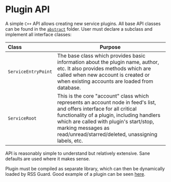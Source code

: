 Plugin API
==========
A simple `C++` API allows creating new service plugins. All base API classes can be found in the [`abstract`](https://github.com/martinrotter/rssguard/tree/master/src/librssguard/services/abstract) folder. User must declare a subclass and implement all interface classes:

| Class                 | Purpose   |
| :---                  | ---       |
| `ServiceEntryPoint`   | The base class which provides basic information about the plugin name, author, etc. It also provides methods which are called when new account is created or when existing accounts are loaded from database. |
| `ServiceRoot`         | This is the core "account" class which represents an account node in feed's list, and offers interface for all critical functionality of a plugin, including handlers which are called with plugin's start/stop, marking messages as read/unread/starred/deleted, unassigning labels, etc. |

API is reasonably simple to understand but relatively extensive. Sane defaults are used where it makes sense.

Plugin must be compiled as separate library, which can then be dynamically loaded by RSS Guard. Good example of a plugin can be seen [here](https://github.com/martinrotter/rssguard/tree/devbuild5/src/librssguard-greader).
